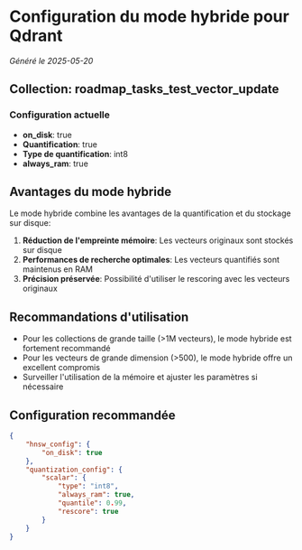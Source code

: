 # Configuration du mode hybride pour Qdrant
*Généré le 2025-05-20*

## Collection: roadmap_tasks_test_vector_update

### Configuration actuelle
- **on_disk**: true
- **Quantification**: true
- **Type de quantification**: int8
- **always_ram**: true

## Avantages du mode hybride

Le mode hybride combine les avantages de la quantification et du stockage sur disque:

1. **Réduction de l'empreinte mémoire**: Les vecteurs originaux sont stockés sur disque
2. **Performances de recherche optimales**: Les vecteurs quantifiés sont maintenus en RAM
3. **Précision préservée**: Possibilité d'utiliser le rescoring avec les vecteurs originaux

## Recommandations d'utilisation

- Pour les collections de grande taille (>1M vecteurs), le mode hybride est fortement recommandé
- Pour les vecteurs de grande dimension (>500), le mode hybride offre un excellent compromis
- Surveiller l'utilisation de la mémoire et ajuster les paramètres si nécessaire

## Configuration recommandée

```json
{
    "hnsw_config": {
        "on_disk": true
    },
    "quantization_config": {
        "scalar": {
            "type": "int8",
            "always_ram": true,
            "quantile": 0.99,
            "rescore": true
        }
    }
}
```
